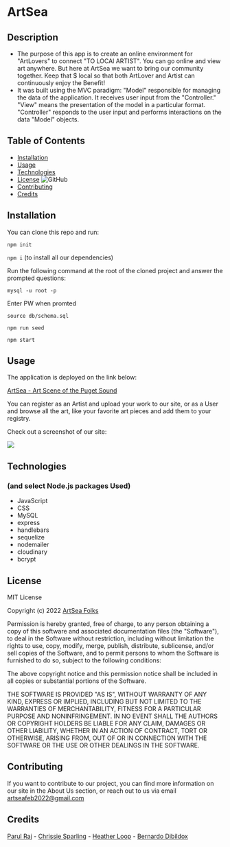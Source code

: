# ArtSea <ArtSea>
  
## Description  
- The purpose of this app is to create an online environment for "ArtLovers" to connect "TO LOCAl ARTIST". You can go online and view art anywhere. But here at ArtSea we want to bring our community together. Keep that $ local so that both ArtLover and Artist can continuously enjoy the Benefit!
- It was built using the MVC paradigm: "Model" responsible for managing the data of the application. It receives user input from the "Controller." "View" means the presentation of the model in a particular format. "Controller" responds to the user input and performs interactions on the data "Model" objects. 


## Table of Contents 
- [Installation](#installation)
- [Usage](#usage)
- [Technologies](#technologies)
- [License](#license)  ![GitHub](https://img.shields.io/github/license/bdibil/PNW-ArtSea)
- [Contributing](#contributing)
- [Credits](#credits)


## Installation
You can clone this repo and run:

`npm init`

`npm i` (to install all our dependencies)

Run the following command at the root of the cloned project and answer the prompted questions:

`mysql -u root -p`

Enter PW when promted

`source db/schema.sql`

`npm run seed`
  
`npm start`


## Usage    

The application is deployed on the link below:


[ArtSea - Art Scene of the Puget Sound](http://artsea-2022.herokuapp.com/)

You can register as an Artist and upload your work to our site, or as a User and browse all the art, like your favorite art pieces and add them to your registry. 

Check out a screenshot of our site: 

![](https://res.cloudinary.com/dq5xoyv5u/image/upload/v1644994112/fullscreenView_-min_mku5ed.png)


## Technologies 
### (and select Node.js packages Used)

- JavaScript
- CSS
- MySQL
- express
- handlebars
- sequelize
- nodemailer
- cloudinary
- bcrypt


## License  
MIT License

Copyright (c)  2022  [ArtSea Folks](http://artsea-2022.herokuapp.com/)

Permission is hereby granted, free of charge, to any person obtaining a copy
of this software and associated documentation files (the "Software"), to deal
in the Software without restriction, including without limitation the rights
to use, copy, modify, merge, publish, distribute, sublicense, and/or sell
copies of the Software, and to permit persons to whom the Software is
furnished to do so, subject to the following conditions:

The above copyright notice and this permission notice shall be included in all
copies or substantial portions of the Software.

THE SOFTWARE IS PROVIDED "AS IS", WITHOUT WARRANTY OF ANY KIND, EXPRESS OR
IMPLIED, INCLUDING BUT NOT LIMITED TO THE WARRANTIES OF MERCHANTABILITY,
FITNESS FOR A PARTICULAR PURPOSE AND NONINFRINGEMENT. IN NO EVENT SHALL THE
AUTHORS OR COPYRIGHT HOLDERS BE LIABLE FOR ANY CLAIM, DAMAGES OR OTHER
LIABILITY, WHETHER IN AN ACTION OF CONTRACT, TORT OR OTHERWISE, ARISING FROM,
OUT OF OR IN CONNECTION WITH THE SOFTWARE OR THE USE OR OTHER DEALINGS IN THE
SOFTWARE.


## Contributing  
If you want to contribute to our project, you can find more information on our site in the About Us section, or reach out to us via email [artseafeb2022@gmail.com](mailto:artseafeb2022@gmail.com)


## Credits

[Parul Raj](https://github.com/sinka27) - 
[Chrissie Sparling](https://github.com/ChrissieSparling) - 
[Heather Loop](https://github.com/hloop132) - 
[Bernardo Dibildox](https://github.com/bdibil)
